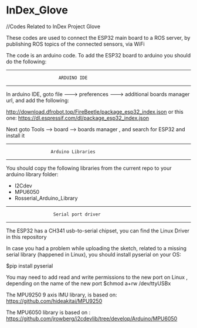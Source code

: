 # InDex_Glove
//Codes Related to InDex Project Glove

These codes are used to connect the ESP32 main board to a ROS server, by publishing ROS topics of the connected sensors, via WiFi

The code is an arduino code. 
To add the ESP32 board to arduino you should do the following: 


**************************************************************
                        ARDUINO IDE
**************************************************************
In arduino IDE, goto file ---> preferences ---> additional boards manager url, and add the following: 

http://download.dfrobot.top/FireBeetle/package_esp32_index.json
or this one:
https://dl.espressif.com/dl/package_esp32_index.json

Next goto Tools --> board --> boards manager , and search for ESP32 and install it 



**************************************************************
                     Arduino Libraries
**************************************************************
You should copy the following libraries from the current repo to your arduino library folder:
- I2Cdev 
- MPU6050
- Rosserial_Arduino_Library



**************************************************************
                      Serial port driver
**************************************************************
The ESP32 has a CH341 usb-to-serial chipset, you can find the Linux Driver in this repository

In case you had a problem while uploading the sketch, related to a missing serial library (happened in Linux), you should install pyserial on your OS:

$pip install pyserial

You may need to add read and write permissions to the new port on Linux , depending on the name of the new port
$chmod a+rw /dev/ttyUSBx 




The MPU9250 9 axis IMU library, is based on:
https://github.com/hideakitai/MPU9250 

The MPU6050 library is based on : 
https://github.com/jrowberg/i2cdevlib/tree/develop/Arduino/MPU6050






